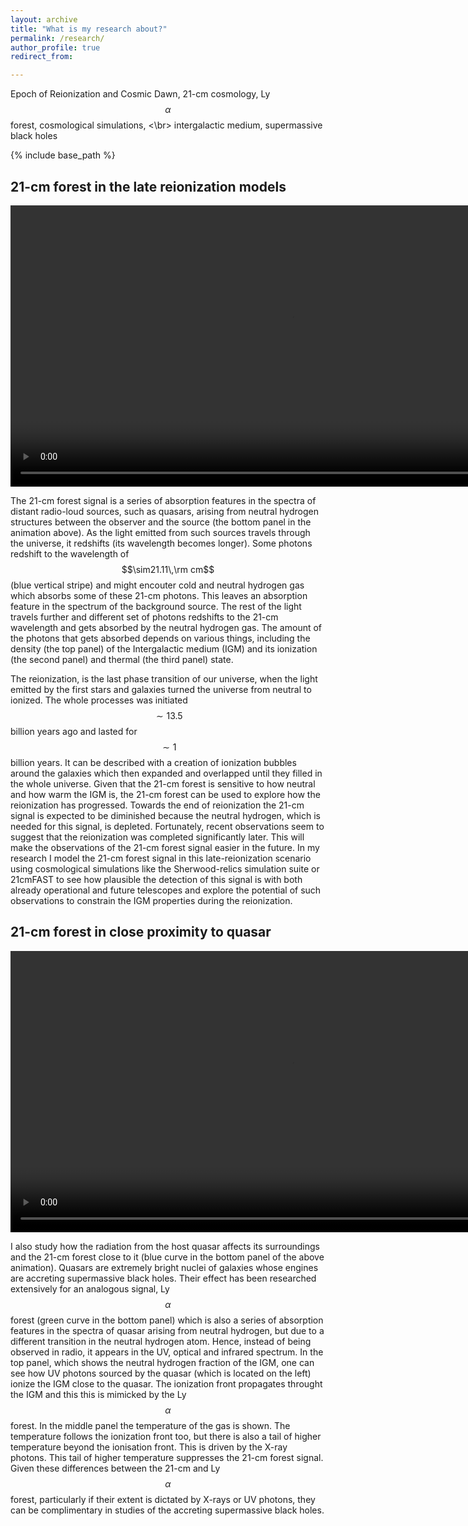 ```yaml
---
layout: archive
title: "What is my research about?"
permalink: /research/
author_profile: true
redirect_from:

---
```


Epoch of Reionization and Cosmic Dawn, 21-cm cosmology, Ly$$\alpha$$ forest, cosmological simulations, <\br>
intergalactic medium, supermassive black holes

{% include base_path %}

## 21-cm forest in the late reionization models

<video width="900" height="450" controls loop="" muted="" autoplay="">
  <source src="https://github.com/tomassoltinsky/tomassoltinsky.github.io/raw/master/images/21-cm_animation.mp4">
</video>

The 21-cm forest signal is a series of absorption features in the spectra of distant radio-loud sources, such as quasars, arising from neutral hydrogen structures between the observer and the source (the bottom panel in the animation above). As the light emitted from such sources travels through the universe, it redshifts (its wavelength becomes longer). Some photons redshift to the wavelength of $$\sim21.11\,\rm cm$$ (blue vertical stripe) and might encouter cold and neutral hydrogen gas which absorbs some of these 21-cm photons. This leaves an absorption feature in the spectrum of the background source. The rest of the light travels further and different set of photons redshifts to the 21-cm wavelength and gets absorbed by the neutral hydrogen gas. The amount of the photons that gets absorbed depends on various things, including the density (the top panel) of the Intergalactic medium (IGM) and its ionization (the second panel) and thermal (the third panel) state.

The reionization, is the last phase transition of our universe, when the light emitted by the first stars and galaxies turned the universe from neutral to ionized. The whole processes was initiated $$\sim13.5$$ billion years ago and lasted for $$\sim1$$ billion years. It can be described with a creation of ionization bubbles around the galaxies which then expanded and overlapped until they filled in the whole universe. Given that the 21-cm forest is sensitive to how neutral and how warm the IGM is, the 21-cm forest can be used to explore how the reionization has progressed. Towards the end of reionization the 21-cm signal is expected to be diminished because the neutral hydrogen, which is needed for this signal, is depleted. Fortunately, recent observations seem to suggest that the reionization was completed significantly later. This will make the observations of the 21-cm forest signal easier in the future. In my research I model the 21-cm forest signal in this late-reionization scenario using cosmological simulations like the Sherwood-relics simulation suite or 21cmFAST to see how plausible the detection of this signal is with both already operational and future telescopes and explore the potential of such observations to constrain the IGM properties during the reionization.

## 21-cm forest in close proximity to quasar

<video width="900" height="450" controls loop="" muted="" autoplay="">
  <source src="https://github.com/tomassoltinsky/tomassoltinsky.github.io/raw/master/images/near-zones.mp4">
</video>

I also study how the radiation from the host quasar affects its surroundings and the 21-cm forest close to it (blue curve in the bottom panel of the above animation). Quasars are extremely bright nuclei of galaxies whose engines are accreting supermassive black holes. Their effect has been researched extensively for an analogous signal, Ly$$\alpha$$ forest (green curve in the bottom panel) which is also a series of absorption features in the spectra of quasar arising from neutral hydrogen, but due to a different transition in the neutral hydrogen atom. Hence, instead of being observed in radio, it appears in the UV, optical and infrared spectrum. In the top panel, which shows the neutral hydrogen fraction of the IGM, one can see how UV photons sourced by the quasar (which is located on the left) ionize the IGM close to the quasar. The ionization front propagates throught the IGM and this this is mimicked by the Ly$$\alpha$$ forest. In the middle panel the temperature of the gas is shown. The temperature follows the ionization front too, but there is also a tail of higher temperature beyond the ionisation front. This is driven by the X-ray photons. This tail of higher temperature suppresses the 21-cm forest signal. Given these differences between the 21-cm and Ly$$\alpha$$ forest, particularly if their extent is dictated by X-rays or UV photons, they can be complimentary in studies of the accreting supermassive black holes.
